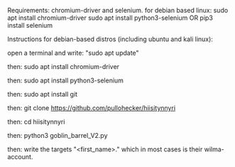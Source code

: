 Requirements:
chromium-driver and selenium.
for debian based linux:
sudo apt install chromium-driver
sudo apt install python3-selenium OR pip3 install selenium



Instructions for debian-based distros (including ubuntu and kali linux):


open a terminal and write: "sudo apt update"

then: sudo apt install chromium-driver

then: sudo apt install python3-selenium

then: sudo apt install git

then: git clone https://github.com/pullohecker/hiisitynnyri

then: cd hiisitynnyri

then: python3 goblin_barrel_V2.py

then: write the targets "<first_name>.<surname>" which in most cases is their wilma-account.
